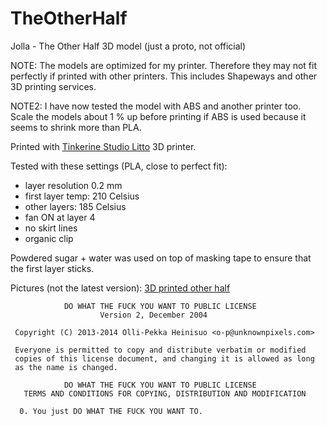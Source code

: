 TheOtherHalf
============

Jolla - The Other Half 3D model (just a proto, not official)

NOTE: The models are optimized for my printer. Therefore they may not fit perfectly if printed with other printers. This includes Shapeways and other 3D printing services.

NOTE2: I have now tested the model with ABS and another printer too. Scale the models about 1 % up before printing if ABS is used because it seems to shrink more than PLA.

Printed with [Tinkerine Studio Litto](http://www.tinkerines.com/store/3d-printers/litto/) 3D printer.

Tested with these settings (PLA, close to perfect fit):

- layer resolution 0.2 mm
- first layer temp: 210 Celsius
- other layers: 185 Celsius
- fan ON at layer 4
- no skirt lines
- organic clip

Powdered sugar + water was used on top of masking tape to ensure that the first layer sticks.


Pictures (not the latest version): [3D printed other half](http://relativity.fi/jolla_toh/)

                DO WHAT THE FUCK YOU WANT TO PUBLIC LICENSE
                        Version 2, December 2004
    
     Copyright (C) 2013-2014 Olli-Pekka Heinisuo <o-p@unknownpixels.com>
    
     Everyone is permitted to copy and distribute verbatim or modified
     copies of this license document, and changing it is allowed as long
     as the name is changed.
    
                DO WHAT THE FUCK YOU WANT TO PUBLIC LICENSE
       TERMS AND CONDITIONS FOR COPYING, DISTRIBUTION AND MODIFICATION
    
      0. You just DO WHAT THE FUCK YOU WANT TO.
